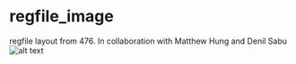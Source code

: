 # regfile_image
regfile layout from 476. In collaboration with Matthew Hung and Denil Sabu
![alt text](https://github.com/clowdur/regfile_image/blob/main/regfilelayout.png?raw=true)
